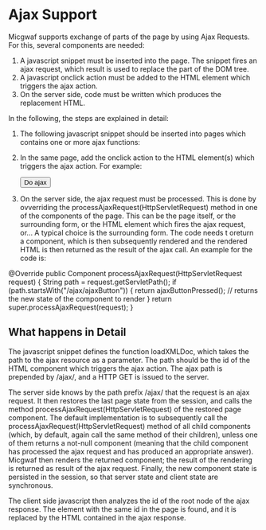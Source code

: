 Ajax Support
============

Micgwaf supports exchange of parts of the page by using Ajax Requests.
For this, several components are needed:
1) A javascript snippet must be inserted into the page. 
   The snippet fires an ajax request, which result is used to replace the part of the DOM tree.
2) A javascript onclick action must be added to the HTML element which triggers the ajax action.
3) On the server side, code must be written which produces the replacement HTML.

In the following, the steps are explained in detail:

1) The following javascript snippet should be inserted into pages which contains
   one or more ajax functions: 
    <script type="text/javascript">
    function loadXMLDoc(path)
    {
      var xmlhttp;
      if (window.XMLHttpRequest)
      {
        xmlhttp=new XMLHttpRequest();
      }
      else
      {
        xmlhttp=new ActiveXObject("Microsoft.XMLHTTP");
      }
      xmlhttp.onreadystatechange=function()
      {
        if (xmlhttp.readyState==4)
        {
          if (xmlhttp.status==200)
          {
            var xmlDoc = xmlhttp.responseXML;
            var documentElement = xmlDoc.documentElement;
            var id = documentElement.id;
            var toReplace = document.getElementById(id);
            toReplace.insertAdjacentHTML('beforebegin', xmlhttp.responseText);
            toReplace.remove();
          }
        }
      }
      xmlhttp.open("GET","/ajax/" + path, true);
      xmlhttp.send();
    }
    </script>

2) In the same page, add the onclick action to the HTML element(s)
   which triggers the ajax action. For example:
   
    <button m:id="ajaxButton" type="button" onclick="loadXMLDoc(this.id);">Do ajax</button>
   
   
3) On the server side, the ajax request must be processed. This is done by ovverriding
   the processAjaxRequest(HttpServletRequest) method in one of the components of the page.
   This can be the page itself, or the surrounding form, or the HTML element which fires
   the ajax request, or... A typical choice is the surrounding form.
   The code needs t oreturn a component, which is then subsequently rendered
   and the rendered HTML is then returned as the result of the ajax call.
   An example for the code is:

  @Override
  public Component processAjaxRequest(HttpServletRequest request)
  {
    String path = request.getServletPath();
    if (path.startsWith("/ajax/ajaxButton"))
    {
      return ajaxButtonPressed(); // returns the new state of the component to render
    }
    return super.processAjaxRequest(request);
  }


What happens in Detail
----------------------

The javascript snippet defines the function loadXMLDoc,
which takes the path to the ajax resource as a parameter.
The path should be the id of the HTML component which triggers the ajax action.
The ajax path is prepended by /ajax/, and a HTTP GET is issued to the server.

The server side knows by the path prefix /ajax/ that the request is an ajax request.
It then restores the last page state from the session, and calls the
method processAjaxRequest(HttpServletRequest) of the restored page component.
The default implementation is to subsequently call the processAjaxRequest(HttpServletRequest)
method of all child components (which, by default, again call the same method of their children),
unless one of them returns a not-null component
(meaning that the child component has processed the ajax request and has produced
an appropriate answer).
Micgwaf then renders the returned component; the result of the rendering is returned
as result of the ajax request. Finally, the new component state is persisted in the session,
so that server state and client state are synchronous.

The client side javascript then analyzes the id of the root node of the ajax response.
The element with the same id in the page is found, and it is replaced by the 
HTML contained in the ajax response.